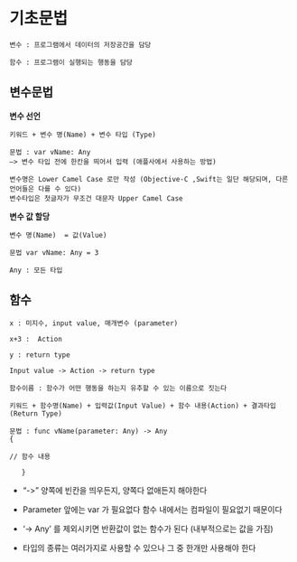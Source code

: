 # 기초문법

~~~~
변수 : 프로그램에서 데이터의 저장공간을 담당

함수 : 프로그램이 실행되는 행동을 담당

~~~~

## 변수문법

**변수 선언**

~~~~
키워드 + 변수 명(Name) + 변수 타입 (Type)

문법 : var vName: Any 
—> 변수 타입 전에 한칸을 띄어서 입력 (애플사에서 사용하는 방법)

변수명은 Lower Camel Case 로만 작성 (Objective-C ,Swift는 일단 해당되며, 다른 언어들은 다를 수 있다)
변수타입은 첫글자가 무조건 대문자 Upper Camel Case
~~~~
**변수 값 할당**

~~~~
변수 명(Name)  = 값(Value)

문법 var vName: Any = 3

Any : 모든 타입
~~~~

## 함수

~~~~
x : 미지수, input value, 매개변수 (parameter)

x+3 :  Action

y : return type

Input value -> Action -> return type

함수이름 : 함수가 어떤 행동을 하는지 유추할 수 있는 이름으로 짓는다

키워드 + 함수명(Name) + 입력값(Input Value) + 함수 내용(Action) + 결과타입 (Return Type)

문법 : func vName(parameter: Any) -> Any
{

// 함수 내용
 
   } 

~~~~

* “->” 양쪽에 빈칸을 띄우든지, 양쪽다 없애든지 해야한다

* Parameter 앞에는 var 가 필요없다 함수 내에서는 컴파일이 필요없기 때문이다

* ‘-> Any’ 를 제외시키면 반환값이 없는 함수가 된다 (내부적으로는 값을 가짐)

* 타입의 종류는 여러가지로 사용할 수 있으나 그 중 한개만 사용해야 한다
